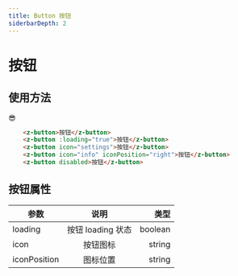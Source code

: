 ```yaml
---
title: Button 按钮
siderbarDepth: 2
---
```

# 按钮

## 使用方法
:sunglasses:
<ClientOnly>
<button-demos />
</ClientOnly>

``` html
    <z-button>按钮</z-button>
    <z-button :loading="true">按钮</z-button>
    <z-button icon="settings">按钮</z-button>
    <z-button icon="info" iconPosition="right">按钮</z-button>
    <z-button disabled>按钮</z-button>
```

## 按钮属性

| 参数        | 说明           | 类型  |
| ------------- |:-------------:| -----:|
| loading | 按钮 loading 状态 | boolean |
| icon      | 按钮图标 | string |
| iconPosition | 图标位置 | string |

